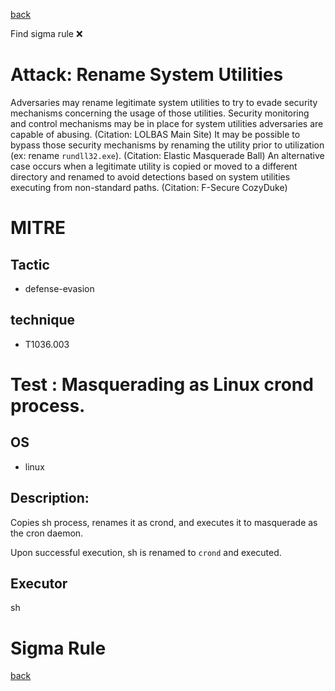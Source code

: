 
[back](../index.md)

Find sigma rule :x: 

# Attack: Rename System Utilities 

Adversaries may rename legitimate system utilities to try to evade security mechanisms concerning the usage of those utilities. Security monitoring and control mechanisms may be in place for system utilities adversaries are capable of abusing. (Citation: LOLBAS Main Site) It may be possible to bypass those security mechanisms by renaming the utility prior to utilization (ex: rename <code>rundll32.exe</code>). (Citation: Elastic Masquerade Ball) An alternative case occurs when a legitimate utility is copied or moved to a different directory and renamed to avoid detections based on system utilities executing from non-standard paths. (Citation: F-Secure CozyDuke)

# MITRE
## Tactic
  - defense-evasion


## technique
  - T1036.003


# Test : Masquerading as Linux crond process.
## OS
  - linux


## Description:
Copies sh process, renames it as crond, and executes it to masquerade as the cron daemon.

Upon successful execution, sh is renamed to `crond` and executed.


## Executor
sh

# Sigma Rule


[back](../index.md)
